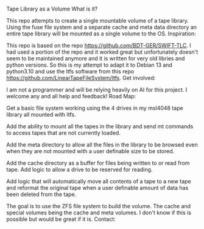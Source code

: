 Tape Library as a Volume
What is it?

This repo attempts to create a single mountable volume of a tape library. Using the fuse file system and a separate cache and meta data directory an entire tape library will be mounted as a single volume to the OS.
Inspiration:

This repo is based on the repo https://github.com/BDT-GER/SWIFT-TLC. I had used a portion of the repo and it worked great but unfortunately doesn't seem to be maintained anymore and it is written for very old libries and python versions. So this is my attempt to adapt it to Debian 13 and python3.10 and use the ltfs software from this repo https://github.com/LinearTapeFileSystem/ltfs.
Get involved:

I am not a programmer and will be relying heavily on AI for this project. I welcome any and all help and feedback!
Road Map:

Get a basic file system working using the 4 drives in my msl4048 tape library all mounted with ltfs.

Add the ability to mount all the tapes in the library and send mt commands to access tapes that are not currently loaded.

Add the meta directory to allow all the files in the library to be browsed even when they are not mounted with a user definable size to be stored.

Add the cache directory as a buffer for files being written to or read from tape. Add logic to allow a drive to be reserved for reading.

Add logic that will automatically move all contents of a tape to a new tape and reformat the original tape when a user definable amount of data has been deleted from the tape.

The goal is to use the ZFS file system to build the volume. The cache and special volumes being the cache and meta volumes. I don't know if this is possible but would be great if it is.
Contact:
